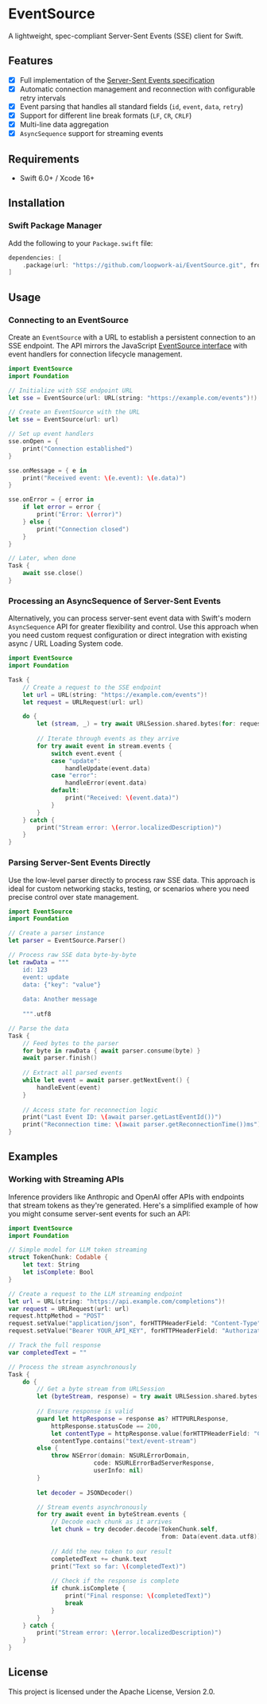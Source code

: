 # EventSource

A lightweight, spec-compliant Server-Sent Events (SSE) client for Swift.

## Features

- [x] Full implementation of the [Server-Sent Events specification][spec]
- [x] Automatic connection management and reconnection with configurable retry intervals
- [x] Event parsing that handles all standard fields (`id`, `event`, `data`, `retry`)
- [x] Support for different line break formats (`LF`, `CR`, `CRLF`)
- [x] Multi-line data aggregation
- [x] `AsyncSequence` support for streaming events

## Requirements

- Swift 6.0+ / Xcode 16+

## Installation

### Swift Package Manager

Add the following to your `Package.swift` file:

```swift
dependencies: [
    .package(url: "https://github.com/loopwork-ai/EventSource.git", from: "1.0.0")
]
```

## Usage

### Connecting to an EventSource

Create an `EventSource` with a URL to establish 
a persistent connection to an SSE endpoint. 
The API mirrors the JavaScript [EventSource interface][mdn] 
with event handlers for connection lifecycle management.

```swift
import EventSource
import Foundation

// Initialize with SSE endpoint URL
let sse = EventSource(url: URL(string: "https://example.com/events")!)

// Create an EventSource with the URL
let sse = EventSource(url: url)

// Set up event handlers
sse.onOpen = {
    print("Connection established")
}

sse.onMessage = { e in
    print("Received event: \(e.event): \(e.data)")
}

sse.onError = { error in
    if let error = error {
        print("Error: \(error)")
    } else {
        print("Connection closed")
    }
}

// Later, when done
Task {
    await sse.close()
}
```

### Processing an AsyncSequence of Server-Sent Events

Alternatively, you can process server-sent event data with 
Swift's modern `AsyncSequence` API for greater flexibility and control.
Use this approach when you need custom request configuration 
or direct integration with existing async / URL Loading System code.

```swift
import EventSource
import Foundation

Task {
    // Create a request to the SSE endpoint
    let url = URL(string: "https://example.com/events")!
    let request = URLRequest(url: url)

    do {
        let (stream, _) = try await URLSession.shared.bytes(for: request)
        
        // Iterate through events as they arrive
        for try await event in stream.events {
            switch event.event {
            case "update":
                handleUpdate(event.data)
            case "error":
                handleError(event.data)
            default:
                print("Received: \(event.data)")
            }
        }
    } catch {
        print("Stream error: \(error.localizedDescription)")
    }
}
```

### Parsing Server-Sent Events Directly

Use the low-level parser directly to process raw SSE data. 
This approach is ideal for custom networking stacks, testing, 
or scenarios where you need precise control over state management.

```swift
import EventSource
import Foundation

// Create a parser instance
let parser = EventSource.Parser()

// Process raw SSE data byte-by-byte
let rawData = """
    id: 123
    event: update
    data: {"key": "value"}
    
    data: Another message
    
    """.utf8

// Parse the data
Task {
    // Feed bytes to the parser
    for byte in rawData { await parser.consume(byte) }
    await parser.finish()
    
    // Extract all parsed events
    while let event = await parser.getNextEvent() {
        handleEvent(event)
    }
    
    // Access state for reconnection logic
    print("Last Event ID: \(await parser.getLastEventId())")
    print("Reconnection time: \(await parser.getReconnectionTime())ms")
}
```

## Examples

### Working with Streaming APIs

Inference providers like Anthropic and OpenAI offer APIs
with endpoints that stream tokens as they're generated.
Here's a simplified example of how you might consume server-sent events
for such an API:

```swift
import EventSource
import Foundation

// Simple model for LLM token streaming
struct TokenChunk: Codable {
    let text: String
    let isComplete: Bool
}

// Create a request to the LLM streaming endpoint
let url = URL(string: "https://api.example.com/completions")!
var request = URLRequest(url: url)
request.httpMethod = "POST"
request.setValue("application/json", forHTTPHeaderField: "Content-Type")
request.setValue("Bearer YOUR_API_KEY", forHTTPHeaderField: "Authorization")

// Track the full response
var completedText = ""

// Process the stream asynchronously
Task {
    do {
        // Get a byte stream from URLSession
        let (byteStream, response) = try await URLSession.shared.bytes(for: request)
        
        // Ensure response is valid
        guard let httpResponse = response as? HTTPURLResponse,
            httpResponse.statusCode == 200,
            let contentType = httpResponse.value(forHTTPHeaderField: "Content-Type"),
            contentType.contains("text/event-stream") 
        else {
            throw NSError(domain: NSURLErrorDomain, 
                        code: NSURLErrorBadServerResponse,
                        userInfo: nil)
        }
        
        let decoder = JSONDecoder()

        // Stream events asynchronously
        for try await event in byteStream.events {
            // Decode each chunk as it arrives
            let chunk = try decoder.decode(TokenChunk.self, 
                                           from: Data(event.data.utf8))
            
            // Add the new token to our result
            completedText += chunk.text
            print("Text so far: \(completedText)")
            
            // Check if the response is complete
            if chunk.isComplete {
                print("Final response: \(completedText)")
                break
            }
        }
    } catch {
        print("Stream error: \(error.localizedDescription)")
    }
}
```

## License

This project is licensed under the Apache License, Version 2.0.

[mdn]: https://developer.mozilla.org/en-US/docs/Web/API/EventSource
[spec]: https://html.spec.whatwg.org/multipage/server-sent-events.html#the-eventsource-interface